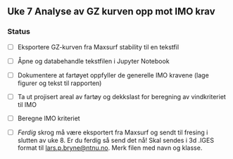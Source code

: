 
## Uke 7 Analyse av GZ kurven opp mot IMO krav 


### Status

- [ ] Eksportere GZ-kurven fra Maxsurf stability til en tekstfil
- [ ] Åpne og databehandle tekstfilen i Jupyter Notebook 
- [ ] Dokumentere at fartøyet oppfyller de generelle IMO kravene (lage figurer og tekst til rapporten)
- [ ] Ta ut projisert areal av fartøy og dekkslast for beregning av vindkriteriet til IMO 
- [ ] Beregne IMO kriteriet 
- [ ] *Ferdig* skrog må være eksportert fra Maxsurf og sendt til fresing i slutten av uke 8. Er du ferdig så send det nå! Skal sendes i 3d .IGES format til lars.p.bryne@ntnu.no. Merk filen med navn og klasse. 







